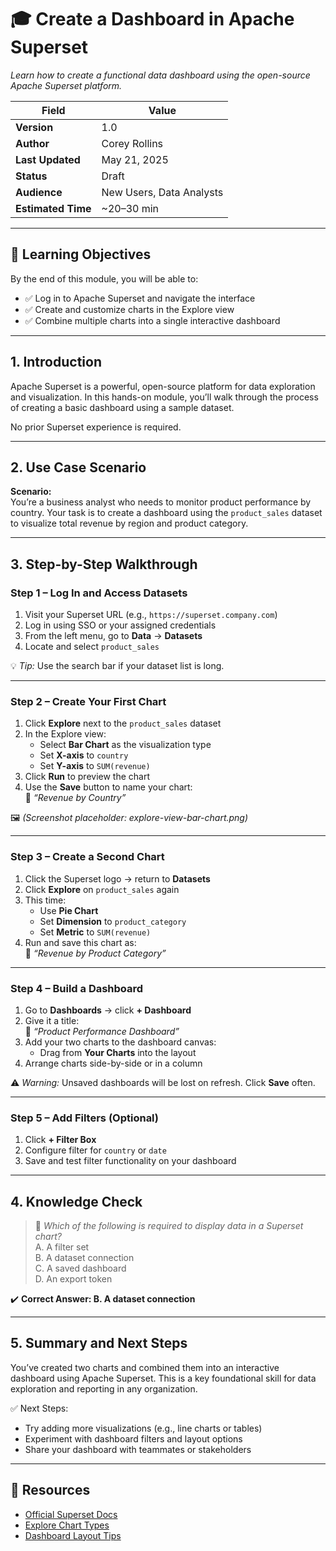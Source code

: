 # 🎓 Create a Dashboard in Apache Superset
*Learn how to create a functional data dashboard using the open-source Apache Superset platform.*

| **Field**         | **Value**                                |
|-------------------|--------------------------------------------|
| **Version**       | 1.0                                       |
| **Author**        | Corey Rollins                            |
| **Last Updated**  | May 21, 2025                             |
| **Status**        | Draft                                     |
| **Audience**      | New Users, Data Analysts                  |
| **Estimated Time**| ~20–30 min                                |

---

## 🧠 Learning Objectives

By the end of this module, you will be able to:

- ✅ Log in to Apache Superset and navigate the interface
- ✅ Create and customize charts in the Explore view
- ✅ Combine multiple charts into a single interactive dashboard

---

## 1. Introduction

Apache Superset is a powerful, open-source platform for data exploration and visualization. In this hands-on module, you’ll walk through the process of creating a basic dashboard using a sample dataset.

No prior Superset experience is required.

---

## 2. Use Case Scenario

**Scenario:**  
You’re a business analyst who needs to monitor product performance by country. Your task is to create a dashboard using the `product_sales` dataset to visualize total revenue by region and product category.

---

## 3. Step-by-Step Walkthrough

### Step 1 – Log In and Access Datasets

1. Visit your Superset URL (e.g., `https://superset.company.com`)
2. Log in using SSO or your assigned credentials
3. From the left menu, go to **Data** → **Datasets**
4. Locate and select `product_sales`

💡 *Tip:* Use the search bar if your dataset list is long.

---

### Step 2 – Create Your First Chart

1. Click **Explore** next to the `product_sales` dataset
2. In the Explore view:
    - Select **Bar Chart** as the visualization type
    - Set **X-axis** to `country`
    - Set **Y-axis** to `SUM(revenue)`
3. Click **Run** to preview the chart
4. Use the **Save** button to name your chart:  
   📄 _“Revenue by Country”_

🖼️ *(Screenshot placeholder: explore-view-bar-chart.png)*

---

### Step 3 – Create a Second Chart

1. Click the Superset logo → return to **Datasets**
2. Click **Explore** on `product_sales` again
3. This time:
    - Use **Pie Chart**
    - Set **Dimension** to `product_category`
    - Set **Metric** to `SUM(revenue)`
4. Run and save this chart as:  
   📄 _“Revenue by Product Category”_

---

### Step 4 – Build a Dashboard

1. Go to **Dashboards** → click **+ Dashboard**
2. Give it a title:  
   🧾 _“Product Performance Dashboard”_
3. Add your two charts to the dashboard canvas:
    - Drag from **Your Charts** into the layout
4. Arrange charts side-by-side or in a column

⚠️ *Warning:* Unsaved dashboards will be lost on refresh. Click **Save** often.

---

### Step 5 – Add Filters (Optional)

1. Click **+ Filter Box**
2. Configure filter for `country` or `date`
3. Save and test filter functionality on your dashboard

---

## 4. Knowledge Check

> 🧠 *Which of the following is required to display data in a Superset chart?*  
> A. A filter set  
> B. A dataset connection  
> C. A saved dashboard  
> D. An export token  

✔️ **Correct Answer: B. A dataset connection**

---

## 5. Summary and Next Steps

You’ve created two charts and combined them into an interactive dashboard using Apache Superset. This is a key foundational skill for data exploration and reporting in any organization.

✅ Next Steps:
- Try adding more visualizations (e.g., line charts or tables)
- Experiment with dashboard filters and layout options
- Share your dashboard with teammates or stakeholders

---

## 🔗 Resources

- [Official Superset Docs](https://superset.apache.org/docs/intro)
- [Explore Chart Types](https://superset.apache.org/docs/creating-charts-dashboards/explore)
- [Dashboard Layout Tips](https://superset.apache.org/docs/creating-charts-dashboards/dashboards)
